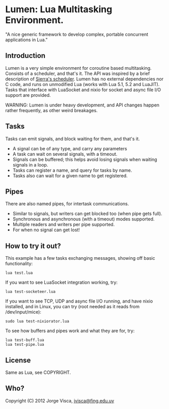 # Lumen: Lua Multitasking Environment.

"A nice generic framework to develop complex, portable concurrent applications 
in Lua." 

## Introduction

Lumen is a very simple environment for coroutine based multitasking. Consists of a scheduler, and that's it.
The API was inspired by a brief description of [Sierra's scheduler](https://github.com/SierraWireless/luasched/).
Lumen has no external dependencies nor C code, and runs on unmodified Lua (works with Lua 5.1, 5.2 and LuaJIT).
Tasks that interface with LuaSocket and nixio for socket and async file I/O support are provided.

WARNING: Lumen is under heavy development, and API changes happen rather 
frequently, as other weird breakages.

## Tasks

Tasks can emit signals, and block waiting for them, and that's it.

- A signal can be of any type, and carry any parameters
- A task can wait on several signals, with a timeout.
- Signals can be buffered; this helps avoid losing signals when waiting signals in a loop.
- Tasks can register a name, and query for tasks by name.
- Tasks also can wait for a given name to get registered.

## Pipes

There are also named pipes, for intertask communications. 

- Similar to signals, but writers can get blocked too (when pipe gets full).
- Synchronous and asynchronous (with a timeout) modes supported.
- Multiple readers and writers per pipe supported. 
- For when no signal can get lost!

## How to try it out?

This example has a few tasks exchanging messages, showing off basic 
functionality:

    lua test.lua

If you want to see LuaSocket integration working, try:

    lua test-socketeer.lua

If you want to see TCP, UDP and async file I/O running, and have nixio 
installed, and in Linux, you can try (root needed as it reads from 
/dev/input/mice):

    sudo lua test-nixiorator.lua

To see how buffers and pipes work and what they are for, try:

    lua test-buff.lua
    lua test-pipe.lua

## License

Same as Lua, see COPYRIGHT.

## Who?

Copyright (C) 2012 Jorge Visca, jvisca@fing.edu.uy

